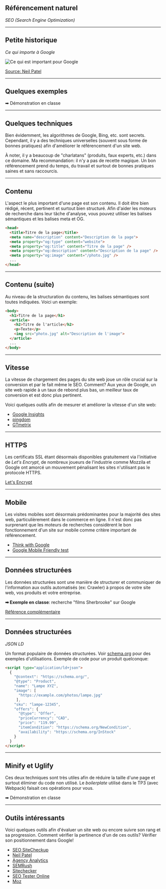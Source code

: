 ## Référencement naturel
*SEO (Search Engine Optimization)*

-----

## Petite historique
*Ce qui importe à Google*

![Ce qui est important pour Google](/img/seo-google.jpg)

[Source: Neil Patel](https://neilpatel-qvjnwj7eutn3.netdna-ssl.com/wp-content/uploads/2016/01/image31.jpg)

-----

## Quelques exemples

➡ Démonstration en classe

-----

## Quelques techniques

Bien évidemment, les algorithmes de Google, Bing, etc. sont secrets. Cependant, il y a des techniques universelles (souvent sous forme de bonnes pratiques) afin d'améliorer le référencement d'un site web.

À noter, il y a beaucoup de "charlatans" (produits, faux experts, etc.) dans ce domaine. Ma recommandation: il n'y a pas de recette magique. Un bon référencement prend du temps, du travail et surtout de bonnes pratiques saines et sans raccourcis.

-----

## Contenu

L'aspect le plus important d'une page est son contenu. Il doit être bien rédigé, récent, pertinent et surtout bien structuré. Afin d'aider les moteurs de recherche dans leur tâche d'analyse, vous pouvez utiliser les balises sémantiques et les balises meta et OG.

```html
<head>
  <title>Titre de la page</title>
  <meta name="description" content="Description de la page">
  <meta property="og:type" content="website">
  <meta property="og:title" content="Titre de la page" />
  <meta property="og:description" content="Description de la page" />
  <meta property="og:image" content="/photo.jpg" />
  ...
</head>
```

-----

## Contenu (suite)

Au niveau de la structuration du contenu, les balises sémantiques sont toutes indiquées. Voici un exemple:

```html
<body>
  <h1>Titre de la page</h1>
  <article>
    <h2>Titre de l'article</h2>
    <p>Texte</p>
    <img src="photo.jpg" alt="Description de l'image">
  </article>
  ...
</body>
```

-----

## Vitesse

La vitesse de chargement des pages du site web joue un rôle crucial sur la conversion et par le fait même le SEO. Comment? Aux yeux de Google, un site web rapide à un taux de rebond plus bas, un meilleur taux de conversion et est donc plus pertinent.

Voici quelques outils afin de mesurer et améliorer la vitesse d'un site web:

* [Google Insights](https://developers.google.com/speed/pagespeed/insights/)
* [pingdom](https://tools.pingdom.com/)
* [GTmetrix](https://gtmetrix.com/)

-----

## HTTPS

Les certificats SSL étant désormais disponibles gratuitement via l'initiative de *Let's Encrypt*, de nombreux joueurs de l'industrie comme Mozzila et Google ont amorcé un mouvement pénalisant les sites n'utilisant pas le protocole HTTPS.

[Let's Encrypt](https://letsencrypt.org/)

-----

## Mobile

Les visites mobiles sont désormais prédominantes pour la majorité des sites web, particulièrement dans le commerce en ligne. Il n'est donc pas surprenant que les moteurs de recherches considèrent le bon fonctionnement d'un site sur mobile comme critère important de référencement.

* [Think with Google](https://www.thinkwithgoogle.com/feature/testmysite)
* [Google Mobile Friendly test](https://search.google.com/test/mobile-friendly)

-----

## Données structurées

Les données structurées sont une manière de structurer et communiquer de l'information aux outils automatisés (ex: Crawler) à propos de votre site web, vos produits et votre entreprise.

**➡ Exemple en classe**: recherche "films Sherbrooke" sur Google

[Référence complémentaire](https://developers.google.com/search/docs/guides/mark-up-content)

-----

## Données structurées
*JSON LD*

Un format populaire de données structurées. Voir [schema.org](https://schema.org/) pour des exemples d'utilisations. Exemple de code pour un produit quelconque:

```html
<script type="application/ld+json">
  {
    "@context": "https://schema.org/",
    "@type": "Product",
    "name": "Lampe XYZ",
    "image": [
      "https://example.com/photos/lampe.jpg"
     ],
    "sku": "lampe-12345",
    "offers": {
      "@type": "Offer",
      "priceCurrency": "CAD",
      "price": "119.99",
      "itemCondition": "https://schema.org/NewCondition",
      "availability": "https://schema.org/InStock"
    }
  }
</script>
```

-----

## Minify et Uglify

Ces deux techniques sont très utiles afin de réduire la taille d'une page et surtout éliminer du code non utilisé. Le *boilerplate* utilisé dans le TP3 (avec Webpack) faisait ces opérations pour vous.

➡ Démonstration en classe

-----

## Outils intéressants

Voici quelques outils afin d'évaluer un site web ou encore suivre son rang et sa progression. Comment vérifier la pertinence d'un de ces outils? Vérifier son positionnement dans Google!

* [SEO SiteCheckup](https://seositecheckup.com/)
* [Neil Patel](https://neilpatel.com/seo-analyzer/)
* [Agency Analytics](https://agencyanalytics.com/)
* [SEMRush](https://www.semrush.com/)
* [Sitechecker](https://sitechecker.pro/)
* [SEO Tester Online](https://www.seotesteronline.com/)
* [Moz](https://moz.com/)

